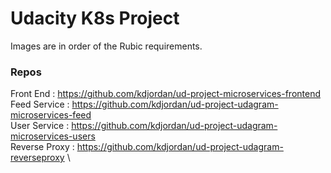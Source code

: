 # Udacity K8s Project 

Images are in order of the Rubic requirements.

### Repos 

Front End : https://github.com/kdjordan/ud-project-microservices-frontend \
Feed Service : https://github.com/kdjordan/ud-project-udagram-microservices-feed \
User Service : https://github.com/kdjordan/ud-project-udagram-microservices-users \
Reverse Proxy : https://github.com/kdjordan/ud-project-udagram-reverseproxy \
